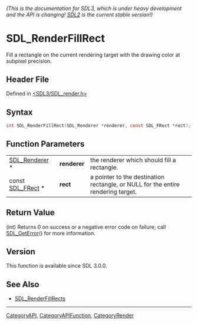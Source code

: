 ###### (This is the documentation for SDL3, which is under heavy development and the API is changing! [SDL2](https://wiki.libsdl.org/SDL2/) is the current stable version!)
# SDL_RenderFillRect

Fill a rectangle on the current rendering target with the drawing color at subpixel precision.

## Header File

Defined in [<SDL3/SDL_render.h>](https://github.com/libsdl-org/SDL/blob/main/include/SDL3/SDL_render.h)

## Syntax

```c
int SDL_RenderFillRect(SDL_Renderer *renderer, const SDL_FRect *rect);
```

## Function Parameters

|                                |              |                                                                                  |
| ------------------------------ | ------------ | -------------------------------------------------------------------------------- |
| [SDL_Renderer](SDL_Renderer) * | **renderer** | the renderer which should fill a rectangle.                                      |
| const [SDL_FRect](SDL_FRect) * | **rect**     | a pointer to the destination rectangle, or NULL for the entire rendering target. |

## Return Value

(int) Returns 0 on success or a negative error code on failure; call
[SDL_GetError](SDL_GetError)() for more information.

## Version

This function is available since SDL 3.0.0.

## See Also

- [SDL_RenderFillRects](SDL_RenderFillRects)

----
[CategoryAPI](CategoryAPI), [CategoryAPIFunction](CategoryAPIFunction), [CategoryRender](CategoryRender)

